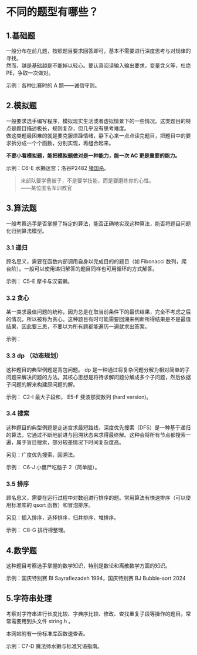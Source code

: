 # 不同的题型有哪些？

## 1.基础题
一般分布在前几题，按照题目要求回答即可，基本不需要进行深度思考与对规律的寻找。  
然而，越是基础越是不能掉以轻心。要认真阅读输入输出要求，变量含义等，杜绝 PE，争取一次做对。  

示例：各种比赛时的 A 题——诚信守则。

## 2.模拟题
一般要求选手编写程序，模拟现实生活或者虚拟情景下的一些情况。这类题目的特点是题目描述极长，规则复杂，但几乎没有思考难度。  
做这类题最困难的就是要克服烦躁情绪，静下心来一点点读完题目，把题目中的要求拆分成一个个函数，分别实现，再组合起来。  

**不要小看模拟题，能把模拟题做对是一种能力，能一次 AC 更是重要的能力。**

示例：C6-E 水獭迷宫；洛谷P2482 [猪国杀](https://www.luogu.com.cn/problem/P2482)。

> 来部队要学叠被子，不是要学技能，而是要磨练你的心性。   
> ——某位匿名军训教官

## 3.算法题
一般考察选手是否掌握了特定的算法，能否正确地实现这种算法，能否将题目问题化归到算法模型。

### 3.1 递归
顾名思义，需要在函数内部调用自身以完成目的的题目（如 Fibonacci 数列，爬台阶）。一般可以使用递归解答的题目同样也可用循环的方式解答。

示例： C5-E 摩卡与汉诺獭。

### 3.2 贪心
某一类求最值问题的统称，因为总是在取当前条件下的最优结果，完全不考虑之后的情况，所以被称为贪心。这种题目有时可能需要回溯来判断所得结果是不是最值结果，因此要三思，不要以为所有题都能遍历一遍就求出答案。

示例：

### 3.3 dp （动态规划）
这种题目的典型例题是背包问题。 dp 是一种通过将复杂问题分解为相对简单的子问题来解决问题的方法。其核心思想是将待求解问题分解成多个子问题，然后依据子问题的解来构建原问题的解。

示例： C2-I 最大子段和， E5-F 斐波那契数列 (hard version)。

### 3.4 搜索
这种题目的典型例题是走迷宫求最短路线，深度优先搜索（DFS）是一种基于递归的算法，它通过不断地前进与回溯状态来求得最终解。这种会将所有节点都搜索一遍，属于盲目搜索，部分较差情况下时间复杂度高。

另见：广度优先搜索，回溯法。  

示例： C6-J 小僵尸吃脑子 2（简单版）。

### 3.5 排序
顾名思义，需要在运行过程中对数组进行排序的题。常用算法有快速排序（可以使用标准库的 qsort 函数）和冒泡排序。

另见：插入排序，选择排序，归并排序，堆排序。

示例： C8-G 排行榜整理。

## 4.数学题
这种题目考察选手掌握的数学知识，特别是数论和离散数学方面的知识。

示例：国庆特别赛 BI Sayrafiezadeh 1994，国庆特别赛 BJ Bubble-sort 2024


## 5.字符串处理
考察对字符串进行长度比较、字典序比较、修改、查找重复子段等操作的题目。常常需要用到头文件 string.h 。

本网站附有一份标准库函数速查表。

示例：C7-D 魔法师水獭与标准咒语指南。